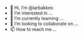 - 👋 Hi, I’m @larbakkeo
- 👀 I’m interested in ...
- 🌱 I’m currently learning ...
- 💞️ I’m looking to collaborate on ...
- 📫 How to reach me ...

<!---
larbakkeo/larbakkeo is a ✨ special ✨ repository because its `README.md` (this file) appears on your GitHub profile.
You can click the Preview link to take a look at your changes.
--->
